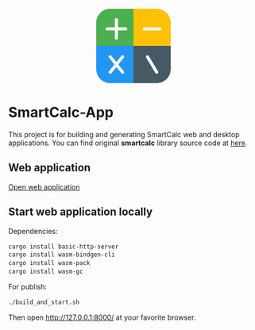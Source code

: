 <p align="center">
  <img src="assets/smartcalc.png" alt="SmartCalc" width="150" height="150" />
</p>

# SmartCalc-App
This project is for building and generating SmartCalc web and desktop applications.
You can find original **smartcalc** library source code at [here](https://github.com/erhanbaris/smartcalc/).

## Web application
[Open web application](https://erhanbaris.github.io/smartcalc-app/)


## Start web application locally
Dependencies:
```bash
cargo install basic-http-server
cargo install wasm-bindgen-cli
cargo install wasm-pack
cargo install wasm-gc
```

For publish:
```bash
./build_and_start.sh
```

Then open http://127.0.0.1:8000/ at your favorite browser.
